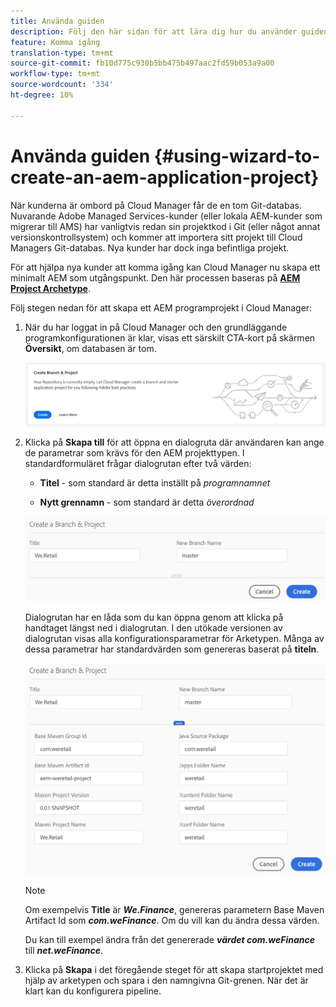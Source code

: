 ```yaml
---
title: Använda guiden
description: Följ den här sidan för att lära dig hur du använder guiden för att skapa ett AEM
feature: Komma igång
translation-type: tm+mt
source-git-commit: fb10d775c930b5bb475b497aac2fd59b053a9a00
workflow-type: tm+mt
source-wordcount: '334'
ht-degree: 10%

---
```



# Använda guiden {#using-wizard-to-create-an-aem-application-project}

När kunderna är ombord på Cloud Manager får de en tom Git-databas. Nuvarande Adobe Managed Services-kunder (eller lokala AEM-kunder som migrerar till AMS) har vanligtvis redan sin projektkod i Git (eller något annat versionskontrollsystem) och kommer att importera sitt projekt till Cloud Managers Git-databas. Nya kunder har dock inga befintliga projekt.

För att hjälpa nya kunder att komma igång kan Cloud Manager nu skapa ett minimalt AEM som utgångspunkt. Den här processen baseras på [**AEM Project Archetype**](https://github.com/Adobe-Marketing-Cloud/aem-project-archetype).


Följ stegen nedan för att skapa ett AEM programprojekt i Cloud Manager:

1. När du har loggat in på Cloud Manager och den grundläggande programkonfigurationen är klar, visas ett särskilt CTA-kort på skärmen **Översikt**, om databasen är tom.

   ![](assets/image2018-10-3_14-29-44.png)

1. Klicka på **Skapa till** för att öppna en dialogruta där användaren kan ange de parametrar som krävs för den AEM projekttypen. I standardformuläret frågar dialogrutan efter två värden:

   * **Titel**  - som standard är detta inställt på  *programnamnet*

   * **Nytt grennamn**  - som standard är detta  *överordnad*

   ![](assets/screen_shot_2018-10-08at55825am.png)

   Dialogrutan har en låda som du kan öppna genom att klicka på handtaget längst ned i dialogrutan. I den utökade versionen av dialogrutan visas alla konfigurationsparametrar för Arketypen. Många av dessa parametrar har standardvärden som genereras baserat på **titeln**.

   ![](assets/screen_shot_2018-10-08at60032am.png)

   >[!NOTE]
   >
   >Om exempelvis **Title** är ***We.Finance***, genereras parametern Base Maven Artifact Id som ***com.weFinance***. Om du vill kan du ändra dessa värden.
   >
   >
   >Du kan till exempel ändra från det genererade ***värdet com.weFinance*** till ***net.weFinance***.

1. Klicka på **Skapa** i det föregående steget för att skapa startprojektet med hjälp av arketypen och spara i den namngivna Git-grenen. När det är klart kan du konfigurera pipeline.